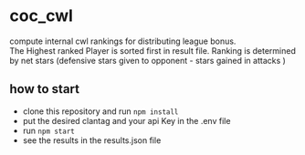 # coc_cwl
compute internal cwl rankings for distributing league bonus. <br/>
The Highest ranked Player is sorted first in result file. Ranking is determined by net stars 
(defensive stars given to opponent - stars gained in attacks ) 

## how to start
- clone this repository and run `npm install`
- put the desired clantag and your api Key in the .env file
- run `npm start`
- see the results in the results.json file